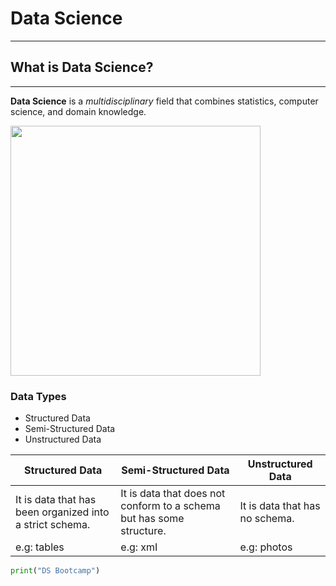 # Data Science
---
## What is Data Science?
---

**Data Science** is a *multidisciplinary* field that combines statistics, computer science, and domain knowledge.

<img width="400" height=400  src='DS.png'>

### Data Types
- Structured Data
- Semi-Structured Data
- Unstructured Data

| Structured Data | Semi-Structured Data | Unstructured Data | 
| ----------- | ----------- | ----------- | 
| It is data that has been organized into a strict schema. | It is data that does not conform to a schema but has some structure. | It is data that has no schema. |
| e.g: tables   | e.g: xmI        | e.g: photos|

```python 
print("DS Bootcamp")
```